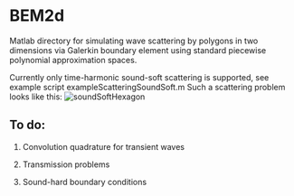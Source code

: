 # BEM2d

Matlab directory for simulating wave scattering by polygons in two dimensions via Galerkin boundary element using 
standard piecewise polynomial approximation spaces.

Currently only time-harmonic sound-soft scattering is supported, see example script
exampleScatteringSoundSoft.m Such a scattering problem looks like this:
![soundSoftHexagon](https://user-images.githubusercontent.com/13260045/56150911-df2dab00-5fa7-11e9-88b0-688ac5aaf49f.png)

## To do:
1. Convolution quadrature for transient waves

2. Transmission problems

3. Sound-hard boundary conditions

